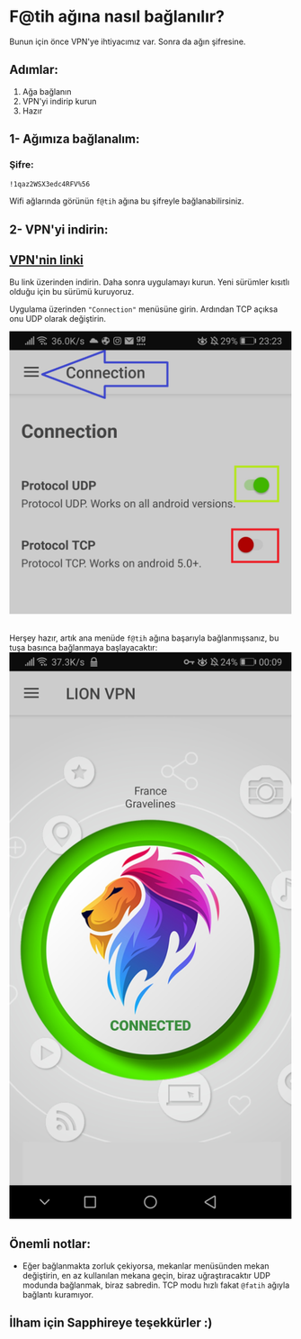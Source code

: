 # F@tih ağına nasıl bağlanılır?
Bunun için önce VPN'ye ihtiyacımız var. Sonra da ağın şifresine.



## Adımlar:
1. Ağa bağlanın
2. VPN'yi indirip kurun
3. Hazır


## 1- Ağımıza bağlanalım: 
### Şifre:
```
!1qaz2WSX3edc4RFV%56
```

Wifi ağlarında görünün `f@tih` ağına bu şifreyle bağlanabilirsiniz.

## 2- VPN'yi indirin:
## [VPN'nin linki](https://m.apktoy.com/download/mironapp.fast.unblock.secure.proxy.free.lion.vpn_2.5_free.html)

Bu link üzerinden indirin.
Daha sonra uygulamayı kurun. Yeni sürümler kısıtlı olduğu için bu sürümü kuruyoruz.

Uygulama üzerinden `"Connection"` menüsüne girin. Ardından TCP açıksa onu UDP olarak değiştirin.


![UDP'yi seçin](images/udp.png)
<br><br>


Herşey hazır, artık ana menüde `f@tih` ağına başarıyla bağlanmışsanız, bu tuşa basınca bağlanmaya başlayacaktır:
![Son aşama, bağlan!](images/baglan.png)


## Önemli notlar:
- Eğer bağlanmakta zorluk çekiyorsa, mekanlar menüsünden mekan değiştirin, en az kullanılan mekana geçin, biraz uğraştıracaktır UDP modunda bağlanmak, biraz sabredin. TCP modu hızlı fakat `@fatih` ağıyla bağlantı kuramıyor.



## İlham için Sapphireye teşekkürler :)